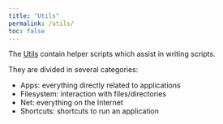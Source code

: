 ```yaml
---
title: "Utils"
permalink: /utils/
toc: false
---
```


The [Utils](https://github.com/PhoenicisOrg/scripts/tree/master/Utils) contain helper scripts which assist in writing scripts.

They are divided in several categories:
- Apps: everything directly related to applications
- Filesystem: interaction with files/directories
- Net: everything on the Internet
- Shortcuts: shortcuts to run an application

